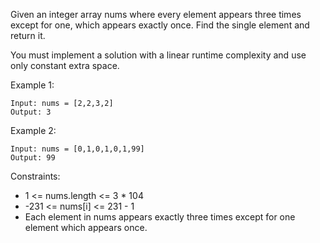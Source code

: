 Given an integer array nums where every element appears three times except for one, which appears exactly once. Find the single element and return it.

You must implement a solution with a linear runtime complexity and use only constant extra space.


Example 1:
```
Input: nums = [2,2,3,2]
Output: 3
```

Example 2:
```
Input: nums = [0,1,0,1,0,1,99]
Output: 99
```

Constraints:

- 1 <= nums.length <= 3 * 104
- -231 <= nums[i] <= 231 - 1
- Each element in nums appears exactly three times except for one element which appears once.